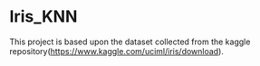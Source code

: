 # Iris_KNN
This project is based upon the dataset collected from the kaggle repository(https://www.kaggle.com/uciml/iris/download).
